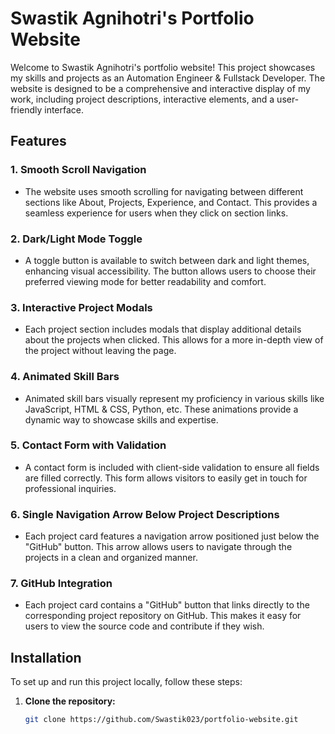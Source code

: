# Swastik Agnihotri's Portfolio Website

Welcome to Swastik Agnihotri's portfolio website! This project showcases my skills and projects as an Automation Engineer & Fullstack Developer. The website is designed to be a comprehensive and interactive display of my work, including project descriptions, interactive elements, and a user-friendly interface.

## Features

### 1. **Smooth Scroll Navigation**
   - The website uses smooth scrolling for navigating between different sections like About, Projects, Experience, and Contact. This provides a seamless experience for users when they click on section links.

### 2. **Dark/Light Mode Toggle**
   - A toggle button is available to switch between dark and light themes, enhancing visual accessibility. The button allows users to choose their preferred viewing mode for better readability and comfort.

### 3. **Interactive Project Modals**
   - Each project section includes modals that display additional details about the projects when clicked. This allows for a more in-depth view of the project without leaving the page.

### 4. **Animated Skill Bars**
   - Animated skill bars visually represent my proficiency in various skills like JavaScript, HTML & CSS, Python, etc. These animations provide a dynamic way to showcase skills and expertise.

### 5. **Contact Form with Validation**
   - A contact form is included with client-side validation to ensure all fields are filled correctly. This form allows visitors to easily get in touch for professional inquiries.

### 6. **Single Navigation Arrow Below Project Descriptions**
   - Each project card features a navigation arrow positioned just below the "GitHub" button. This arrow allows users to navigate through the projects in a clean and organized manner.

### 7. **GitHub Integration**
   - Each project card contains a "GitHub" button that links directly to the corresponding project repository on GitHub. This makes it easy for users to view the source code and contribute if they wish.

## Installation

To set up and run this project locally, follow these steps:

1. **Clone the repository:**

   ```bash
   git clone https://github.com/Swastik023/portfolio-website.git
